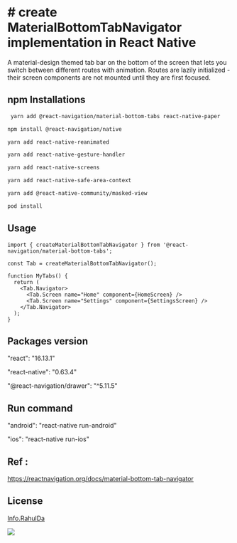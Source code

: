 # # create MaterialBottomTabNavigator implementation in React Native

A material-design themed tab bar on the bottom of the screen that lets you switch between different routes with animation. Routes are lazily initialized - their screen components are not mounted until they are first focused.

## npm Installations

```bash
 yarn add @react-navigation/material-bottom-tabs react-native-paper
```
```bash
npm install @react-navigation/native
```
```bash
yarn add react-native-reanimated
```
```bash
yarn add react-native-gesture-handler
```
```bash
yarn add react-native-screens
```
```bash
yarn add react-native-safe-area-context
```
```bash
yarn add @react-native-community/masked-view
```
```bash
pod install
```


## Usage

```react-native
import { createMaterialBottomTabNavigator } from '@react-navigation/material-bottom-tabs';

const Tab = createMaterialBottomTabNavigator();

function MyTabs() {
  return (
    <Tab.Navigator>
      <Tab.Screen name="Home" component={HomeScreen} />
      <Tab.Screen name="Settings" component={SettingsScreen} />
    </Tab.Navigator>
  );
}

```
## Packages version
 "react": "16.13.1"
 
 "react-native": "0.63.4"
 
 "@react-navigation/drawer": "^5.11.5"
 
## Run command
 "android": "react-native run-android"
 
 "ios": "react-native run-ios"
 
 
## Ref :
https://reactnavigation.org/docs/material-bottom-tab-navigator

## License
[Info.RahulDa](https://)

![](https://media.giphy.com/media/jp9d3G3SIfOOnWbjkU/giphy.gif)


